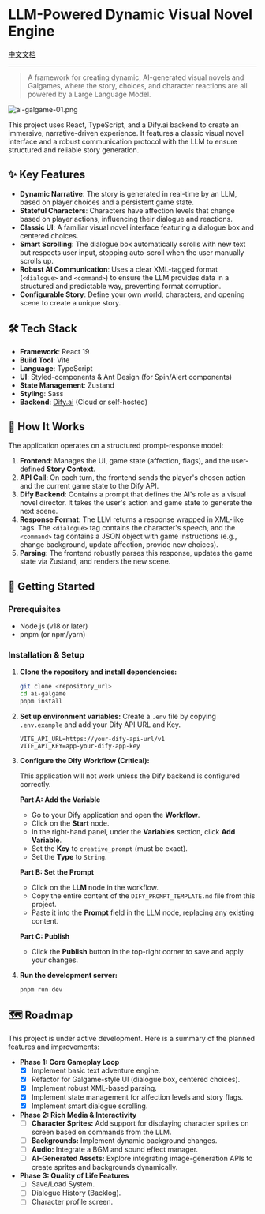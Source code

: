 # LLM-Powered Dynamic Visual Novel Engine

[中文文档](./README_zh.md)

---

> A framework for creating dynamic, AI-generated visual novels and Galgames, where the story, choices, and character reactions are all powered by a Large Language Model.

![ai-galgame-01.png](https://imgtu.com/uploads/xzslo1tx/ai-galgame-01.png)

This project uses React, TypeScript, and a Dify.ai backend to create an immersive, narrative-driven experience. It features a classic visual novel interface and a robust communication protocol with the LLM to ensure structured and reliable story generation.

## ✨ Key Features

-   **Dynamic Narrative**: The story is generated in real-time by an LLM, based on player choices and a persistent game state.
-   **Stateful Characters**: Characters have affection levels that change based on player actions, influencing their dialogue and reactions.
-   **Classic UI**: A familiar visual novel interface featuring a dialogue box and centered choices.
-   **Smart Scrolling**: The dialogue box automatically scrolls with new text but respects user input, stopping auto-scroll when the user manually scrolls up.
-   **Robust AI Communication**: Uses a clear XML-tagged format (`<dialogue>` and `<command>`) to ensure the LLM provides data in a structured and predictable way, preventing format corruption.
-   **Configurable Story**: Define your own world, characters, and opening scene to create a unique story.

## 🛠️ Tech Stack

-   **Framework**: React 19
-   **Build Tool**: Vite
-   **Language**: TypeScript
-   **UI**: Styled-components & Ant Design (for Spin/Alert components)
-   **State Management**: Zustand
-   **Styling**: Sass
-   **Backend**: [Dify.ai](https://dify.ai/) (Cloud or self-hosted)

## 📖 How It Works

The application operates on a structured prompt-response model:

1.  **Frontend**: Manages the UI, game state (affection, flags), and the user-defined **Story Context**.
2.  **API Call**: On each turn, the frontend sends the player's chosen action and the current game state to the Dify API.
3.  **Dify Backend**: Contains a prompt that defines the AI's role as a visual novel director. It takes the user's action and game state to generate the next scene.
4.  **Response Format**: The LLM returns a response wrapped in XML-like tags. The `<dialogue>` tag contains the character's speech, and the `<command>` tag contains a JSON object with game instructions (e.g., change background, update affection, provide new choices).
5.  **Parsing**: The frontend robustly parses this response, updates the game state via Zustand, and renders the new scene.

## 🚀 Getting Started

### Prerequisites

-   Node.js (v18 or later)
-   pnpm (or npm/yarn)

### Installation & Setup

1.  **Clone the repository and install dependencies:**
    ```sh
    git clone <repository_url>
    cd ai-galgame
    pnpm install
    ```

2.  **Set up environment variables:**
    Create a `.env` file by copying `.env.example` and add your Dify API URL and Key.
    ```
    VITE_API_URL=https://your-dify-api-url/v1
    VITE_API_KEY=app-your-dify-app-key
    ```

3.  **Configure the Dify Workflow (Critical):**

    This application will not work unless the Dify backend is configured correctly.

    **Part A: Add the Variable**
    -   Go to your Dify application and open the **Workflow**.
    -   Click on the **Start** node.
    -   In the right-hand panel, under the **Variables** section, click **Add Variable**.
    -   Set the **Key** to `creative_prompt` (must be exact).
    -   Set the **Type** to `String`.

    **Part B: Set the Prompt**
    -   Click on the **LLM** node in the workflow.
    -   Copy the entire content of the `DIFY_PROMPT_TEMPLATE.md` file from this project.
    -   Paste it into the **Prompt** field in the LLM node, replacing any existing content.

    **Part C: Publish**
    -   Click the **Publish** button in the top-right corner to save and apply your changes.

4.  **Run the development server:**
    ```sh
    pnpm run dev
    ```

## 🗺️ Roadmap

This project is under active development. Here is a summary of the planned features and improvements:

-   **Phase 1: Core Gameplay Loop**
    -   [x] Implement basic text adventure engine.
    -   [x] Refactor for Galgame-style UI (dialogue box, centered choices).
    -   [x] Implement robust XML-based parsing.
    -   [x] Implement state management for affection levels and story flags.
    -   [x] Implement smart dialogue scrolling.

-   **Phase 2: Rich Media & Interactivity**
    -   [ ] **Character Sprites:** Add support for displaying character sprites on screen based on commands from the LLM.
    -   [ ] **Backgrounds:** Implement dynamic background changes.
    -   [ ] **Audio:** Integrate a BGM and sound effect manager.
    -   [ ] **AI-Generated Assets:** Explore integrating image-generation APIs to create sprites and backgrounds dynamically.

-   **Phase 3: Quality of Life Features**
    -   [ ] Save/Load System.
    -   [ ] Dialogue History (Backlog).
    -   [ ] Character profile screen.
